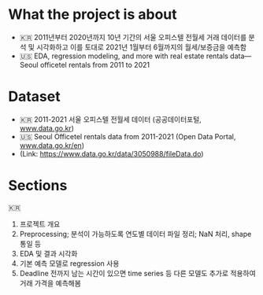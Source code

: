 # What the project is about
- 🇰🇷 2011년부터 2020년까지 10년 기간의 서울 오피스텔 전월세 거래 데이터를 분석 및 시각화하고 이를 토대로 2021년 1월부터 6월까지의 월세/보증금을 예측함
- 🇺🇸 EDA, regression modeling, and more with real estate rentals data—Seoul officetel rentals from 2011 to 2021 

# Dataset
- 🇰🇷 2011-2021 서울 오피스텔 전월세 데이터 (공공데이터포털, www.data.go.kr)
- 🇺🇸 Seoul Officetel rentals data from 2011-2021 (Open Data Portal, www.data.go.kr/en)
- (Link: https://www.data.go.kr/data/3050988/fileData.do)

# Sections
🇰🇷 
1. 프로젝트 개요
2. Preprocessing; 분석이 가능하도록 연도별 데이터 파일 정리; NaN 처리, shape 통일 등
3. EDA 및 결과 시각화
4. 기본 예측 모델로 regression 사용
5. Deadline 전까지 남는 시간이 있으면 time series 등 다른 모델도 추가로 적용하여 거래 가격을 예측해봄
